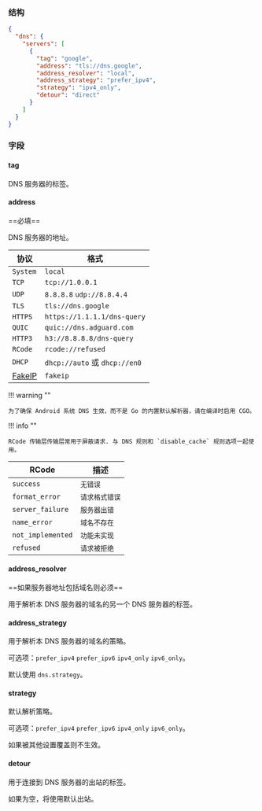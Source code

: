 ### 结构

```json
{
  "dns": {
    "servers": [
      {
        "tag": "google",
        "address": "tls://dns.google",
        "address_resolver": "local",
        "address_strategy": "prefer_ipv4",
        "strategy": "ipv4_only",
        "detour": "direct"
      }
    ]
  }
}

```

### 字段

#### tag

DNS 服务器的标签。

#### address

==必填==

DNS 服务器的地址。

| 协议                                  | 格式                           |
|-------------------------------------|------------------------------|
| `System`                            | `local`                      |
| `TCP`                               | `tcp://1.0.0.1`              |
| `UDP`                               | `8.8.8.8` `udp://8.8.4.4`    |
| `TLS`                               | `tls://dns.google`           |
| `HTTPS`                             | `https://1.1.1.1/dns-query`  |
| `QUIC`                              | `quic://dns.adguard.com`     |
| `HTTP3`                             | `h3://8.8.8.8/dns-query`     |
| `RCode`                             | `rcode://refused`            |
| `DHCP`                              | `dhcp://auto` 或 `dhcp://en0` |
| [FakeIP](/configuration/dns/fakeip/) | `fakeip`                     |

!!! warning ""

    为了确保 Android 系统 DNS 生效，而不是 Go 的内置默认解析器，请在编译时启用 CGO。

!!! info ""

    RCode 传输层传输层常用于屏蔽请求. 与 DNS 规则和 `disable_cache` 规则选项一起使用。

| RCode             | 描述       | 
|-------------------|----------|
| `success`         | `无错误`    |
| `format_error`    | `请求格式错误` |
| `server_failure`  | `服务器出错`  |
| `name_error`      | `域名不存在`  |
| `not_implemented` | `功能未实现`  |
| `refused`         | `请求被拒绝`  |

#### address_resolver

==如果服务器地址包括域名则必须==

用于解析本 DNS 服务器的域名的另一个 DNS 服务器的标签。

#### address_strategy

用于解析本 DNS 服务器的域名的策略。

可选项：`prefer_ipv4` `prefer_ipv6` `ipv4_only` `ipv6_only`。

默认使用 `dns.strategy`。

#### strategy

默认解析策略。

可选项：`prefer_ipv4` `prefer_ipv6` `ipv4_only` `ipv6_only`。

如果被其他设置覆盖则不生效。

#### detour

用于连接到 DNS 服务器的出站的标签。

如果为空，将使用默认出站。
